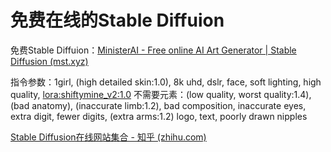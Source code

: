 # 免费在线的Stable Diffuion

免费Stable Diffuion：[MinisterAI - Free online AI Art Generator | Stable Diffusion (mst.xyz)](https://mst.xyz/home)

指令参数：1girl, (high detailed skin:1.0), 8k uhd, dslr, face, soft lighting, high quality, <lora:shiftymine_v2:1.0> 不需要元素：(low quality, worst quality:1.4), (bad anatomy), (inaccurate limb:1.2), bad composition, inaccurate eyes, extra digit, fewer digits, (extra arms:1.2) logo, text, poorly drawn nipples

[Stable Diffusion在线网站集合 - 知乎 (zhihu.com)](https://zhuanlan.zhihu.com/p/622751562)
